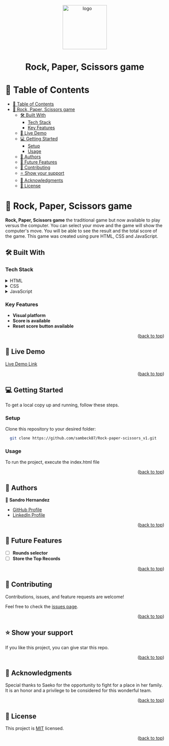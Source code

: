 <a name="readme-top"></a>

<div align="center">
  <img src="https://ibb.co/MMF0JXb" alt="logo" width="140"  height="auto" />
  <h1><b>Rock, Paper, Scissors game</b></h1>
</div>

# 📗 Table of Contents

- [📗 Table of Contents](#-table-of-contents)
- [📖 Rock, Paper, Scissors game ](#-rock-paper-scissors-game-)
  - [🛠 Built With ](#-built-with-)
    - [Tech Stack ](#tech-stack-)
    - [Key Features ](#key-features-)
  - [🚀 Live Demo ](#-live-demo-)
  - [💻 Getting Started ](#-getting-started-)
    - [Setup](#setup)
    - [Usage](#usage)
  - [👥 Authors ](#-authors-)
  - [🔭 Future Features ](#-future-features-)
  - [🤝 Contributing ](#-contributing-)
  - [⭐️ Show your support ](#️-show-your-support-)
  - [🙏 Acknowledgments ](#-acknowledgments-)
  - [📝 License ](#-license-)

<!-- PROJECT DESCRIPTION -->

# 📖 Rock, Paper, Scissors game <a name="about-project"></a>

**Rock, Paper, Scissors game** the traditional game but now available to play versus the computer. You can select your move and the game will show the computer's move. You will be able to see the result and the total score of the game.
This game was created using pure HTML, CSS and JavaScript.

## 🛠 Built With <a name="built-with"></a>

### Tech Stack <a name="tech-stack"></a>

<details>
  <summary>HTML</summary>
</details>
<details>
  <summary>CSS</summary>
</details>
<details>
  <summary>JavaScript</summary>
</details>

<!-- Features -->

### Key Features <a name="key-features"></a>

- **Visual platform**
- **Score is available**
- **Reset score button available**

<p align="right">(<a href="#readme-top">back to top</a>)</p>

## 🚀 Live Demo <a name="live-demo"></a>

[Live Demo Link](https://sambeck87.github.io/Rock-paper-scissors_v1/)

<p align="right">(<a href="#readme-top">back to top</a>)</p>

<!-- GETTING STARTED -->

## 💻 Getting Started <a name="getting-started"></a>

To get a local copy up and running, follow these steps.

### Setup

Clone this repository to your desired folder:

```sh
  git clone https://github.com/sambeck87/Rock-paper-scissors_v1.git

```

### Usage

To run the project, execute the index.html file


<p align="right">(<a href="#readme-top">back to top</a>)</p>

<!-- AUTHORS -->

## 👥 Authors <a name="authors" />

👤 **Sandro Hernandez**

- [GitHub Profile](https://github.com/sambeck87)
- [LinkedIn Profile](https://www.linkedin.com/in/sandro-israel-hern%C3%A1ndez-zamora/)

<p align="right">(<a href="#readme-top">back to top</a>)</p>

<!-- FUTURE FEATURES -->

## 🔭 Future Features <a name="future-features"></a>

- [ ] **Rounds selector**
- [ ] **Store the Top Records**

<p align="right">(<a href="#readme-top">back to top</a>)</p>

<!-- CONTRIBUTING -->

## 🤝 Contributing <a name="contributing"></a>

Contributions, issues, and feature requests are welcome!

Feel free to check the [issues page](https://github.com/sambeck87/Rock-paper-scissors_v1/issues).

<p align="right">(<a href="#readme-top">back to top</a>)</p>

<!-- SUPPORT -->

## ⭐️ Show your support <a name="support"></a>

If you like this project, you can give star this repo.

<p align="right">(<a href="#readme-top">back to top</a>)</p>

<!-- ACKNOWLEDGEMENTS -->

## 🙏 Acknowledgments <a name="acknowledgements"></a>

Special thanks to Saeko for the opportunity to fight for a place in her family. It is an honor and a privilege to be considered for this wonderful team.

<p align="right">(<a href="#readme-top">back to top</a>)</p>

## 📝 License <a name="license"></a>

This project is [MIT](./LICENSE) licensed.

<p align="right">(<a href="#readme-top">back to top</a>)</p>

